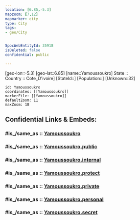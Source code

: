 ```yaml
---
location: [6.85,-5.3] 
mapzoom: [7,12] 
mapmarker: city 
type: City
tags:
- geo/City


SpocWebEntityId: 35918
isDeleted: false
confidential: public

---
```

[geo-lon::-5.3] 
[geo-lat::6.85] 
[name::Yamoussoukro] 
State ::  
Country :: Cote_D'ivoire] 
[StateId::] 
[Population::] 
[Unknown::32] 


```leaflet
id: Yamoussoukro
coordinates: [[Yamoussoukro]] 
markerFile: [[Yamoussoukro]] 
defaultZoom: 11 
maxZoom: 18
```


## Confidential Links & Embeds: 

### #is_/same_as :: [Yamoussoukro](/_Standards/Earth/Continent/Africa/Africa~West/Cote_d'ivoire/districts~Ivory-Coast/Lacs/City/Yamoussoukro.md) 

### #is_/same_as :: [Yamoussoukro.public](/_public/Earth/Continent/Africa/Africa~West/Cote_d'ivoire/districts~Ivory-Coast/Lacs/City/Yamoussoukro.public.md) 

### #is_/same_as :: [Yamoussoukro.internal](/_internal/Earth/Continent/Africa/Africa~West/Cote_d'ivoire/districts~Ivory-Coast/Lacs/City/Yamoussoukro.internal.md) 

### #is_/same_as :: [Yamoussoukro.protect](/_protect/Earth/Continent/Africa/Africa~West/Cote_d'ivoire/districts~Ivory-Coast/Lacs/City/Yamoussoukro.protect.md) 

### #is_/same_as :: [Yamoussoukro.private](/_private/Earth/Continent/Africa/Africa~West/Cote_d'ivoire/districts~Ivory-Coast/Lacs/City/Yamoussoukro.private.md) 

### #is_/same_as :: [Yamoussoukro.personal](/_personal/Earth/Continent/Africa/Africa~West/Cote_d'ivoire/districts~Ivory-Coast/Lacs/City/Yamoussoukro.personal.md) 

### #is_/same_as :: [Yamoussoukro.secret](/_secret/Earth/Continent/Africa/Africa~West/Cote_d'ivoire/districts~Ivory-Coast/Lacs/City/Yamoussoukro.secret.md)

